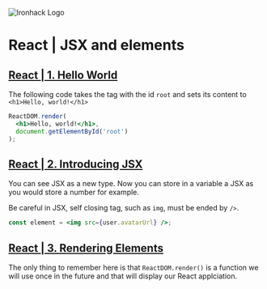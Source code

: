 ![Ironhack Logo](https://i.imgur.com/1QgrNNw.png)

# React | JSX and elements


## [React | 1. Hello World](https://reactjs.org/docs/hello-world.html)

The following code takes the tag with the id `root` and sets its content to `<h1>Hello, world!</h1>`

```jsx
ReactDOM.render(
  <h1>Hello, world!</h1>,
  document.getElementById('root')
);
```

## [React | 2. Introducing JSX](https://reactjs.org/docs/introducing-jsx.html)

You can see JSX as a new type. Now you can store in a variable a JSX as you would store a number for example.

Be careful in JSX, self closing tag, such as `img`, must be ended by `/>`.

```jsx
const element = <img src={user.avatarUrl} />;
```

<!-- ### Exercise 

TODO: Create exercise where they need to add `{}` and JSX -->


## [React | 3. Rendering Elements](https://reactjs.org/docs/rendering-elements.html)

The only thing to remember here is that `ReactDOM.render()` is a function we will use once in the future and that will display our React applciation.

